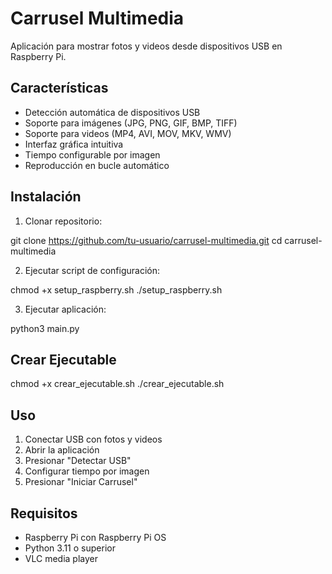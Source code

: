 # Carrusel Multimedia

Aplicación para mostrar fotos y videos desde dispositivos USB en Raspberry Pi.

## Características

- Detección automática de dispositivos USB
- Soporte para imágenes (JPG, PNG, GIF, BMP, TIFF)
- Soporte para videos (MP4, AVI, MOV, MKV, WMV)
- Interfaz gráfica intuitiva
- Tiempo configurable por imagen
- Reproducción en bucle automático

## Instalación

1. Clonar repositorio:

git clone https://github.com/tu-usuario/carrusel-multimedia.git
cd carrusel-multimedia

2. Ejecutar script de configuración:

chmod +x setup_raspberry.sh
./setup_raspberry.sh

3. Ejecutar aplicación:

python3 main.py


## Crear Ejecutable

chmod +x crear_ejecutable.sh
./crear_ejecutable.sh


## Uso

1. Conectar USB con fotos y videos
2. Abrir la aplicación
3. Presionar "Detectar USB"
4. Configurar tiempo por imagen
5. Presionar "Iniciar Carrusel"

## Requisitos

- Raspberry Pi con Raspberry Pi OS
- Python 3.11 o superior
- VLC media player

